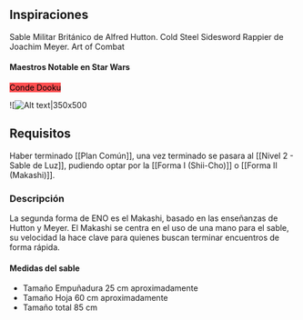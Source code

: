 ## Inspiraciones
Sable Militar Británico de Alfred Hutton. Cold Steel
Sidesword Rappier de Joachim Meyer. Art of Combat

#### Maestros Notable en Star Wars

<span style="background:#ff4d4f"><font color="#000000">Conde Dooku </font></span>

![![Alt text|350x500](dooku.jpg)

## Requisitos
Haber terminado [[Plan Común]], una vez terminado se pasara al [[Nivel 2 - Sable de Luz]], pudiendo optar por la [[Forma I (Shii-Cho)]] o [[Forma II (Makashi)]].
### Descripción
La segunda forma de ENO es el Makashi, basado en las enseñanzas de Hutton y Meyer.
El Makashi se centra en el uso de una mano para el sable, su velocidad la hace clave para quienes buscan terminar encuentros de forma rápida.

#### Medidas del sable

- Tamaño Empuñadura 25 cm aproximadamente
- Tamaño Hoja 60 cm aproximadamente
- Tamaño total 85 cm